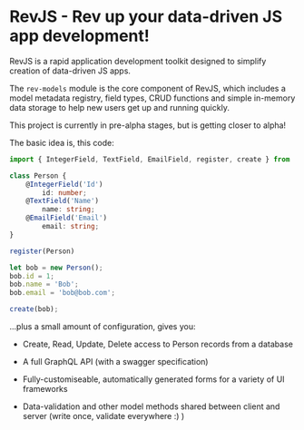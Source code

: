 # RevJS - Rev up your data-driven JS app development!

RevJS is a rapid application development toolkit designed to simplify creation
of data-driven JS apps.

The `rev-models` module is the core component of RevJS, which includes a model metadata
registry, field types, CRUD functions and simple in-memory data storage to help new
users get up and running quickly.

This project is currently in pre-alpha stages, but is getting closer to alpha!

The basic idea is, this code:

```typescript
import { IntegerField, TextField, EmailField, register, create } from 'rev-models';

class Person {
    @IntegerField('Id')
        id: number;    
    @TextField('Name')
        name: string;
    @EmailField('Email')
        email: string;
}

register(Person)

let bob = new Person();
bob.id = 1;
bob.name = 'Bob';
bob.email = 'bob@bob.com';

create(bob);

```

...plus a small amount of configuration, gives you:

 * Create, Read, Update, Delete access to Person records from a database

 * A full GraphQL API (with a swagger specification)

 * Fully-customiseable, automatically generated forms for a variety of UI frameworks

 * Data-validation and other model methods shared between client and server (write once, validate everywhere :) )

